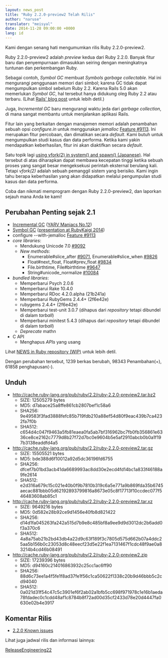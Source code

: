 ```yaml
---
layout: news_post
title: "Ruby 2.2.0-preview2 Telah Rilis"
author: "naruse"
translator: "meisyal"
date: 2014-11-28 09:00:00 +0000
lang: id
---
```


Kami dengan senang hati mengumumkan rilis Ruby 2.2.0-preview2.

Ruby 2.2.0-preview2 adalah *preview* kedua dari Ruby 2.2.0.
Banyak fitur baru dan penyempurnaan dimasukkan seiring dengan meningkatnya
tuntunan dan perkembangan Ruby.

Sebagai contoh, *Symbol GC* membuat *Symbols garbage collectable*.
Hal ini mengurangi penggunaan memori dari simbol; karena GC tidak dapat mengumpulkan simbol sebelum
Ruby 2.2. Karena Rails 5.0 akan memerlukan *Symbol GC*, hal tersebut hanya didukung oleg Ruby 2.2
atau terbaru. (Lihat [Rails' blog post](http://weblog.rubyonrails.org/2014/8/20/Rails-4-2-beta1/) untuk lebih detil.)

Juga, *Incremental GC* baru mengurangi waktu jeda dari *garbage collection*, di mana sangat membantu untuk menjalankan aplikasi Rails.

Fitur lain yang berkaitan dengan manajemen memori adalah penambahan sebuah opsi *configure.in* untuk menggunakan *jemalloc*
[Feature #9113](https://bugs.ruby-lang.org/issues/9113).
Ini merupakan fitur percobaan, dan dimatikan secara *default*.
Kami butuh untuk mengumpulkan studi kasus dan data performa.
Ketika kami yakin mendapatkan keberhasilan, fitur ini akan diaktifkan secara *default*.

Satu topik lagi [using vfork(2) in system() and spawn() (Japanese)](http://www.a-k-r.org/d/2014-09.html#a2014_09_06).
Hal tersebut di atas diharapkan dapat membawa kecepatan tinggi ketika sebuah proses yang sangat besar mengeksekusi perintah eksternal berulang kali.
Tetapi *vfork(2)* adalah sebuah pemanggil sistem yang berisiko.
Kami ingin tahu berapa keberhasilan yang akan didapatkan melalui pengumpulan studi kasus dan data performa.

Coba dan nikmati memprogram dengan Ruby 2.2.0-preview2, dan laporkan sejauh mana Anda ke kami!

##  Perubahan Penting sejak 2.1

* [Incremental GC](https://bugs.ruby-lang.org/issues/10137) ([YARV Maniacs No.12](http://magazine.rubyist.net/?0048-YARVManiacs))
* [Symbol GC](https://bugs.ruby-lang.org/issues/9634) ([presentation at RubyKaigi 2014](http://www.slideshare.net/authorNari/symbol-gc))
* configure --with-jemalloc [Feature #9113](https://bugs.ruby-lang.org/issues/9113)
* *core libraries*:
  * Mendukung Unicode 7.0 [#9092](https://bugs.ruby-lang.org/issues/9092)
  * *New methods*:
    * Enumerable#slice_after [#9071](https://bugs.ruby-lang.org/issues/9071), Enumerable#slice_when [#9826](https://bugs.ruby-lang.org/issues/9826)
    * Float#next_float, Float#prev_float [#9834](https://bugs.ruby-lang.org/issues/9834)
    * File.birthtime, File#birthtime [#9647](https://bugs.ruby-lang.org/issues/9647)
    * String#unicode_normalize [#10084](https://bugs.ruby-lang.org/issues/10084)
* *bundled libraries*:
  * Memperbarui Psych 2.0.6
  * Memperbarui Rake 10.4.0
  * Memperbarui RDoc 4.2.0.alpha (21b241a)
  * Memperbarui RubyGems 2.4.4+ (2f6e42e)
  * rubygems 2.4.4+ (2f6e42e)
  * Memperbarui test-unit 3.0.7 (dihapus dari *repository* tetapi dibundel
di dalam *tarball*)
  * Memperbarui minitest 5.4.3 (dihapus dari *repository* tetapi dibundel di dalam *tarball*)
  * *Deprecate* mathn
* C API
  * Menghapus *APIs* yang usang

Lihat [NEWS in Ruby repository (WIP)](https://github.com/ruby/ruby/blob/v2_2_0_preview2/NEWS) untuk lebih detil.

Dengan perubahan tersebut, 1239 berkas berubah, 98343 Penambahan(+), 61858 penghapusan(-).

## Unduh

* <http://cache.ruby-lang.org/pub/ruby/2.2/ruby-2.2.0-preview2.tar.bz2>
  * SIZE:   12505279 bytes
  * MD5:    d7abace25a8ffe861cb2807bef1c58a6
  * SHA256: 9e49583f3fad3888fefc85b719fdb210a88ef54d80f9eac439b7ca4232fa7f0b
  * SHA512: c654d4c047f9463a5fb81eaea0fa5ab7bf316962bc7fb0fb356861e6336ce8ce2162c7779d8b27f72d7bc0e9604b5e5af2910abcb0b0a1f197b3138eaddfd4a5
* <http://cache.ruby-lang.org/pub/ruby/2.2/ruby-2.2.0-preview2.tar.gz>
  * SIZE:   15505521 bytes
  * MD5:    bde388d6f10012a92d5dc36196fd6755
  * SHA256: dfcef7b01bd3acb41da6689993ac8dd30e2ecd4fd14bc1a833f46188a9fe2614
  * SHA512: e2d316a679c15c021e40b0f9b7810b319c6a5e771a9b869fda35b6745aecac881bbb05d62192893799816a8673e05c8f17713f10ccdec077f546483608ab85c1
* <http://cache.ruby-lang.org/pub/ruby/2.2/ruby-2.2.0-preview2.tar.xz>
  * SIZE:   9649216 bytes
  * MD5:    0d582e28b92ce9d1456e40fb8d821422
  * SHA256: d14d1fa045263fa242a515d7b9e8c485bf8a9ee9d9d3012dc2b6add0f3a370c6
  * SHA512: 4a8a75ab21b2bd43db4a22d9c63f189f3c7805d575d662b07a4ddc25aa5b156b0c23053d8c48eecf23d5e22f1ea7131467f1cdc48f9ae0a83214b4cd46b08491
* <http://cache.ruby-lang.org/pub/ruby/2.2/ruby-2.2.0-preview2.zip>
  * SIZE:   17239396 bytes
  * MD5:    d94160c214016863932c25cc1ac6ff90
  * SHA256: 88d6c73ee1a4f5fe1f8ad37fe1f56c1ca50622f1338c20b9d46bbb5c2cd94040
  * SHA512: 0a021d31f54c47c5c3901ef6f2ab02a1bfb5cc698f971978c1e16b1aeda78fdadec0c1cdd48af1c8784b8f72ad00d35cf2433d78e20d4447fa0630e02b4e3917

## Komentar Rilis

* [2.2.0 Known issues](http://bugs.ruby-lang.org/projects/ruby-trunk/issues?query_id=115)

Lihat juga jadwal rilis dan informasi lainnya:

[ReleaseEngineering22](http://bugs.ruby-lang.org/projects/ruby-trunk/wiki/ReleaseEngineering22)
